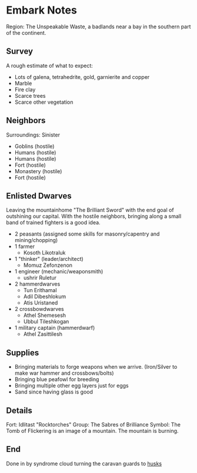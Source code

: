 # Embark Notes

Region: The Unspeakable Waste, a badlands near a bay in the southern part of the continent.

## Survey

A rough estimate of what to expect:

- Lots of galena, tetrahedrite, gold, garnierite and copper
- Marble
- Fire clay
- Scarce trees
- Scarce other vegetation

## Neighbors

Surroundings: Sinister

- Goblins (hostile)
- Humans (hostile)
- Humans (hostile)
- Fort (hostile)
- Monastery (hostile)
- Fort (hostile)

## Enlisted Dwarves

Leaving the mountainhome "The Brilliant Sword" with the end goal of outshining
our capital. With the hostile neighbors, bringing along a small band of trained
fighters is a good idea.

- 2 peasants (assigned some skills for masonry/capentry and mining/chopping)
- 1 farmer
  - Kosoth Likotraluk
- 1 "thinker" (leader/architect)
  - Momuz Zefonzenon
- 1 engineer (mechanic/weaponsmith)
  - ushrir Ruletur
- 2 hammerdwarves
  - Tun Erithamal
  - Adil Dibeshlokum
  - Atis Uristaned
- 2 crossbowdwarves
  - Athel Shemesesh
  - Ubbul Tileshkogan
- 1 military captain (hammerdwarf)
  - Athel Zasittilesh

## Supplies

- Bringing materials to forge weapons when we arrive. (Iron/Silver to make war hammer and crossbows/bolts)
- Bringing blue peafowl for breeding
- Bringing multiple other egg layers just for eggs
- Sand since having glass is good

## Details

Fort: Idlitast "Rocktorches"
Group: The Sabres of Brilliance
Symbol: The Tomb of Flickering is an image of a mountain. The mountain is burning.

## End

Done in by syndrome cloud turning the caravan guards to [husks](https://dwarffortresswiki.org/index.php/DF2014:Undead#Thralls.2C_Husks.2C_and_Zombies)
